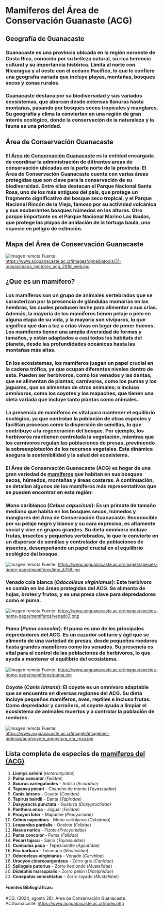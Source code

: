# Mamiferos del Área de Conservación Guanaste (ACG)

## Geografía de Guanacaste

### Guanacaste es una provincia ubicada en la región noroeste de Costa Rica, conocida por su belleza natural, su rica herencia cultural y su importancia histórica. Limita al norte con Nicaragua y al oeste con el océano Pacífico, lo que le confiere una geografía variada que incluye playas, montañas, bosques secos y zonas rurales.

### Guanacaste destaca por su biodiversidad y sus variados ecosistemas, que abarcan desde extensas llanuras hasta montañas, pasando por bosques secos tropicales y manglares. Su geografía y clima la convierten en una región de gran interés ecológico, donde la conservación de la naturaleza y la fauna es una prioridad. 

## Área de Conservación Guanacaste

### El [Área de Conservación Guanacaste](https://www.acguanacaste.ac.cr/index.php) es la entidad encargada de coordinar la administración de difirentes areas de conservación ubicadas en la parte norte de la provincia. El Área de Conservación Guanacaste cuenta con varias áreas protegidas que son clave para la conservación de su biodiversidad. Entre ellas destacan el **Parque Nacional Santa Rosa**, uno de los más antiguos del país, que protege un fragmento significativo del bosque seco tropical, y el **Parque Nacional Rincón de la Vieja**, famoso por su actividad volcánica y sus exuberantes bosques húmedos en las alturas. Otro parque importante es el **Parque Nacional Marino Las Baulas**, que protege las playas de anidación de la tortuga baula, una especie en peligro de extinción.

## Mapa del Área de Conservación Guanacaste

![Imagen remota](https://www.acguanacaste.ac.cr/images/djmediatools/31-mapas/mapa_sectores_acg_2018_web.jpg)
Fuente: https://www.acguanacaste.ac.cr/images/djmediatools/31-mapas/mapa_sectores_acg_2018_web.jpg


## ¿Que es un mamifero?
### Los mamíferos son un grupo de animales vertebrados que se caracterizan por la presencia de glándulas mamarias en las hembras, las cuales producen leche para alimentar a sus crías. Además, la mayoría de los mamíferos tienen pelaje o pelo en alguna etapa de su vida, y la mayoría son vivíparos, lo que significa que dan a luz a crías vivas en lugar de poner huevos. Los mamíferos tienen una amplia diversidad de formas y tamaños, y están adaptados a casi todos los hábitats del planeta, desde las profundidades oceánicas hasta las montañas más altas.

### En los ecosistemas, los mamíferos juegan un papel crucial en la cadena trófica, ya que ocupan diferentes niveles dentro de esta. Pueden ser herbívoros, como los venados y las dantas, que se alimentan de plantas; carnívoros, como los pumas y los jaguares, que se alimentan de otros animales; o incluso omnívoros, como los coyotes y los mapaches, que tienen una dieta variada que incluye tanto plantas como animales.

### La presencia de mamíferos es vital para mantener el equilibrio ecológico, ya que controlan la población de otras especies y facilitan procesos como la dispersión de semillas, lo que contribuye a la regeneración del bosque. Por ejemplo, los herbívoros mantienen controlada la vegetación, mientras que los carnívoros regulan las poblaciones de presas, previniendo la sobreexplotación de los recursos vegetales. Esta dinámica asegura la sostenibilidad y la salud del ecosistema.

### El Área de Conservación Guanacaste (ACG) es hogar de una gran variedad de [mamíferos](https://www.acguanacaste.ac.cr/paginas-de-especies/mamiferos) que habitan en sus bosques secos, húmedos, montañas y áreas costeras. A continuación, se detallan algunos de los mamíferos más representativos que se pueden encontrar en esta región:

### **Mono cariblanco** (*Cebus capucinus*): Es un primate de tamaño mediano que habita en los bosques secos, húmedos y manglares del Área de Conservación Guanacaste. Reconocible por su pelaje negro y blanco y su cara expresiva, es altamente social y vive en grupos grandes. Su dieta omnívora incluye frutas, insectos y pequeños vertebrados, lo que lo convierte en un dispersor de semillas y controlador de poblaciones de insectos, desempeñando un papel crucial en el equilibrio ecológico del bosque. 

![Imagen remota](https://www.acguanacaste.ac.cr/images/species-home-page/mamiferos/img_4756.jpg)
Fuente: https://www.acguanacaste.ac.cr/images/species-home-page/mamiferos/img_4756.jpg

### **Venado cola blanca** (*Odocoileus virginianus*): Este herbívoro es común en las áreas protegidas del ACG. Se alimenta de hojas, brotes y frutos, y es una presa clave para depredadores como el puma.

![Imagen remota](https://www.acguanacaste.ac.cr/images/species-home-page/mamiferos/venado3.png)
Fuente: https://www.acguanacaste.ac.cr/images/species-home-page/mamiferos/venado3.png

### **Puma** (*Puma concolor*): El puma es uno de los principales depredadores del ACG. Es un cazador solitario y ágil que se alimenta de una variedad de presas, desde pequeños roedores hasta grandes mamíferos como los venados. Su presencia es vital para el control de las poblaciones de herbívoros, lo que ayuda a mantener el equilibrio del ecosistema.

![Imagen remota](https://www.acguanacaste.ac.cr/images/species-home-page/mamiferos/puma.jpg)
Fuente: https://www.acguanacaste.ac.cr/images/species-home-page/mamiferos/puma.jpg

### **Coyote** (*Canis latrans*): El coyote es un omnívoro adaptable que se encuentra en diversas regiones del ACG. Su dieta incluye pequeños mamíferos, aves, reptiles e incluso frutas. Como depredador y carroñero, el coyote ayuda a limpiar el ecosistema de animales muertos y a controlar la población de roedores.

![Imagen remota](https://www.acguanacaste.ac.cr/images/imagenes-noticias/acg/coyote_angostura_sta_rosa.jpg)
Fuente: https://www.acguanacaste.ac.cr/images/imagenes-noticias/acg/coyote_angostura_sta_rosa.jpg

## Lista completa de especies de [mamíferos del (ACG)](https://www.acguanacaste.ac.cr/paginas-de-especies/mamiferos)

1. **Liomys salvini** (*Heteromyidae*)
2. **Puma concolor** (*Felidae*)
3. **Sciurus variegatoides** - Ardilla (*Sciuridae*)
4. **Tayassu pecari** - Chancho de monte (*Tayassuidae*)
5. **Canis latrans** - Coyote (*Canidae*)
6. **Tapirus bairdii** - Danta (*Tapiridae*)
7. **Dasyprocta punctata** - Guatuza (*Dasyproctidae*)
8. **Panthera onca** - Jaguar (*Felidae*)
9. **Procyon lotor** - Mapache (*Procyonidae*)
10. **Cebus capucinus** - Mono cariblanco (*Cebidaea*)
11. **Leopardus pardalis** - Ocelote (*Felidae*)
12. **Nasua narica** - Pizote (*Procyonidae*)
13. **Puma concolor** - Puma (*Felidae*)
14. **Pecari tajacu** - Saino (*Tayassuidae*)
15. **Cuniculus paca** - Tepezcuintle (*Agoutidae*)
16. **Eira barbara** - Tolomuco (*Mustelidae*)
17. **Odocoeleus virginianus** - Venado (*Cervidae*)
18. **Urocyon cinereoargenteus** - Zorro gris (*Canidae*)
19. **Spilogale putorius** - Zorro hediondo (*Mustelidae*)
20. **Didelphis marsupialis** - Zorro pelón (*Didelphidae*)
21. **Conepatus semistriatus** - Zorro rayado (*Mustelidae*)


#### Fuentes Bibliográficas:

ACG. (2024, agosto 28). Área de Conservación Guanacaste. ACGuanacaste. https://www.acguanacaste.ac.cr/index.php




